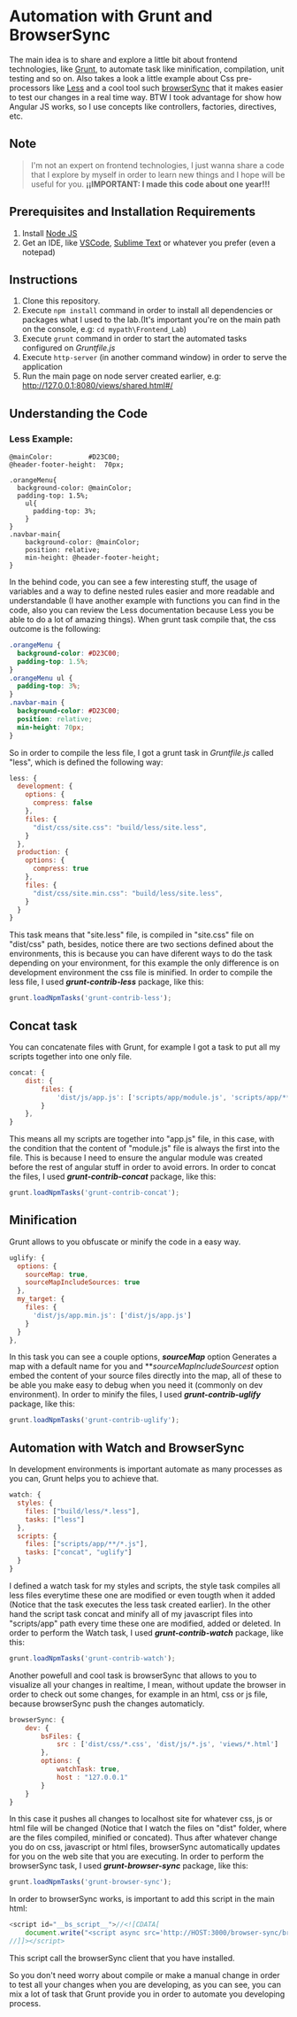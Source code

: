 # Automation with Grunt and BrowserSync

The main idea is to share and explore a little bit about frontend technologies, like [Grunt](https://gruntjs.com/), to automate task like minification, compilation, unit testing and so on. Also takes a look a little example about Css pre-processors like [Less](http://lesscss.org/) and a cool tool such [browserSync](https://browsersync.io/) that it makes easier to test our changes in a real time way.
BTW I took advantage for show how Angular JS works, so I use concepts like controllers, factories, directives, etc.

## Note
> I'm not an expert on frontend technologies, I just wanna share a code that I explore by myself in order to learn new things and I hope will be useful for you.
**¡¡IMPORTANT: I made this code about one year!!!**

## Prerequisites and Installation Requirements
1. Install [Node JS](https://nodejs.org/es/)
2. Get an IDE, like [VSCode](https://code.visualstudio.com/), [Sublime Text](https://www.sublimetext.com/) or whatever you prefer (even a notepad)

## Instructions
1. Clone this repository.
2. Execute `npm install` command in order to install all dependencies or packages what I used to the lab.(It's important you're on the main path on the console, e.g: `cd mypath\Frontend_Lab`)
3. Execute `grunt` command in order to start the automated tasks configured on _Gruntfile.js_
4. Execute `http-server` (in another command window) in order to serve the application
5. Run the main page on node server created earlier, e.g: http://127.0.0.1:8080/views/shared.html#/

## Understanding the Code
### Less Example:
```less
@mainColor:   		#D23C00;
@header-footer-height:  70px;

.orangeMenu{
  background-color: @mainColor;
  padding-top: 1.5%;
	ul{
	  padding-top: 3%;
	}
}
.navbar-main{
	background-color: @mainColor;
	position: relative;
	min-height: @header-footer-height;
}
```
In the behind code, you can see a few interesting stuff, the usage of variables and a way to define nested rules easier and more readable and understandable (I have another example with functions you can find in the code, also you can review the Less documentation because Less you be able to do a lot of amazing things). When grunt task compile that, the css outcome is the following:
```css
.orangeMenu {
  background-color: #D23C00;
  padding-top: 1.5%;
}
.orangeMenu ul {
  padding-top: 3%;
}
.navbar-main {
  background-color: #D23C00;
  position: relative;
  min-height: 70px;
}
```
So in order to compile the less file, I got a grunt task in _Gruntfile.js_ called "less", which is defined the following way:
```javascript
less: {
  development: {
    options: {
      compress: false
    },
    files: {
      "dist/css/site.css": "build/less/site.less",          
    }
  },
  production: {
    options: {
      compress: true
    },
    files: {
      "dist/css/site.min.css": "build/less/site.less",          
    }
  }
}
```
This task means that "site.less" file, is compiled in "site.css" file on "dist/css" path, besides, notice there are two sections defined about the environments, this is because you can have diferent ways to do the task depending on your environment, for this example the only difference is on development environment the css file is minified.
In order to compile the less file, I used **_grunt-contrib-less_** package, like this:
```javascript
grunt.loadNpmTasks('grunt-contrib-less');
```
## Concat task
You can concatenate files with Grunt, for example I got a task to put all my scripts together into one only file.
```javascript
concat: {
    dist: {
        files: {
            'dist/js/app.js': ['scripts/app/module.js', 'scripts/app/**/*.js']
        }
    },
}
```
This means all my scripts are together into "app.js" file, in this case, with the condition that the content of "module.js" file is always the first into the file. This is because I need to ensure the angular module was created before the rest of angular stuff in order to avoid errors.
In order to concat the files, I used **_grunt-contrib-concat_** package, like this:
```javascript
grunt.loadNpmTasks('grunt-contrib-concat');
```

## Minification
Grunt allows to you obfuscate or minify the code in a easy way.
```javascript
uglify: {
  options: {
    sourceMap: true,
    sourceMapIncludeSources: true
  },
  my_target: {
    files: {
      'dist/js/app.min.js': ['dist/js/app.js']
    }
  }
},
```
In this task you can see a couple options, **_sourceMap_** option Generates a map with a default name for you and **_sourceMapIncludeSources_*t* option embed the content of your source files directly into the map, all of these to be able you make easy to debug when you need it (commonly on dev environment).
In order to minify the files, I used **_grunt-contrib-uglify_** package, like this:
```javascript
grunt.loadNpmTasks('grunt-contrib-uglify'); 
```

## Automation with Watch and BrowserSync
In development environments is important automate as many processes as you can, Grunt helps you to achieve that.
```javascript
watch: {
  styles: {      
    files: ["build/less/*.less"],
    tasks: ["less"]
  },
  scripts: {
    files: ["scripts/app/**/*.js"],
    tasks: ["concat", "uglify"]
  }
}
```
I defined a watch task for my styles and scripts, the style task compiles all less files everytime these one are modified or even tougth when it added (Notice that the task executes the less task created earlier).
In the other hand the script task concat and minify all of my javascript files into "scripts/app" path every time these one are modified, added or deleted.
In order to perform the Watch task, I used **_grunt-contrib-watch_** package, like this:
```javascript
grunt.loadNpmTasks('grunt-contrib-watch');
```
Another powefull and cool task is browserSync that allows to you to visualize all your changes in realtime, I mean, without update the browser in order to check out some changes, for example in an html, css or js file, because browserSync push the changes automaticly.
```javascript
browserSync: {
    dev: {
        bsFiles: {
            src : ['dist/css/*.css', 'dist/js/*.js', 'views/*.html']
        },
        options: {
            watchTask: true,
            host : "127.0.0.1"
        }
    }
}
```
In this case it pushes all changes to localhost site for whatever css, js or html file will be changed (Notice that I watch the files on "dist" folder, where are the files compiled, minified or concated). Thus after whatever change you do on css, javascript or html files, browserSync automatically updates for you on the web site that you are executing.
In order to perform the browserSync task, I used **_grunt-browser-sync_** package, like this:
```javascript
grunt.loadNpmTasks('grunt-browser-sync');
```
In order to browserSync works, is important to add this script in the main html:
```javascript
<script id="__bs_script__">//<![CDATA[
    document.write("<script async src='http://HOST:3000/browser-sync/browser-sync-client.js?v=2.18.8'><\/script>".replace("HOST", location.hostname));
//]]></script>
```
This script call the browserSync client that you have installed.

So you don't need worry about compile or make a manual change in order to test all your changes when you are developing, as you can see, you can mix a lot of task that Grunt provide you in order to automate you developing process.
